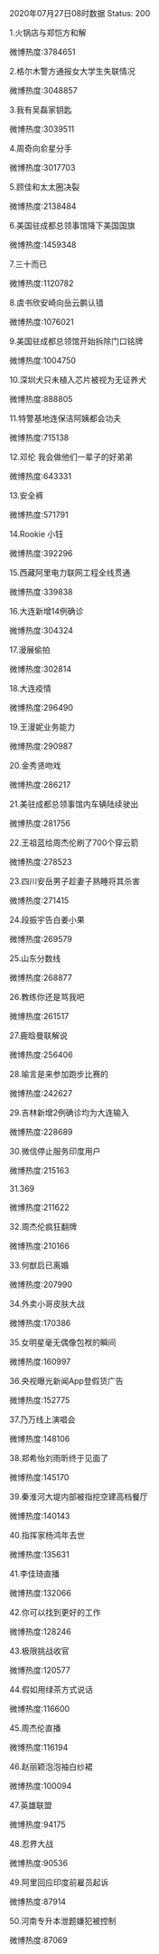2020年07月27日08时数据
Status: 200

1.火锅店与郑恺方和解

微博热度:3784651

2.格尔木警方通报女大学生失联情况

微博热度:3048857

3.我有吴磊家钥匙

微博热度:3039511

4.周奇向俞星分手

微博热度:3017703

5.顾佳和太太圈决裂

微博热度:2138484

6.美国驻成都总领事馆降下美国国旗

微博热度:1459348

7.三十而已

微博热度:1120782

8.虞书欣安崎向岳云鹏认错

微博热度:1076021

9.美国驻成都总领馆开始拆除门口铭牌

微博热度:1004750

10.深圳犬只未植入芯片被视为无证养犬

微博热度:888805

11.特警基地连保洁阿姨都会功夫

微博热度:715138

12.邓伦 我会做他们一辈子的好弟弟

微博热度:643331

13.安全裤

微博热度:571791

14.Rookie 小钰

微博热度:392296

15.西藏阿里电力联网工程全线贯通

微博热度:339838

16.大连新增14例确诊

微博热度:304324

17.漫展偷拍

微博热度:302814

18.大连疫情

微博热度:296490

19.王漫妮业务能力

微博热度:290987

20.金秀贤吻戏

微博热度:286217

21.美驻成都总领事馆内车辆陆续驶出

微博热度:281756

22.王祖蓝给周杰伦刷了700个穿云箭

微博热度:278523

23.四川安岳男子趁妻子熟睡将其杀害

微博热度:271415

24.段振宇告白姜小果

微博热度:269579

25.山东分数线

微博热度:268877

26.教练你还是骂我吧

微博热度:261517

27.鹿晗曼联解说

微博热度:256406

28.喻言是来参加跑步比赛的

微博热度:242627

29.吉林新增2例确诊均为大连输入

微博热度:228689

30.微信停止服务印度用户

微博热度:215163

31.369

微博热度:211622

32.周杰伦疯狂翻牌

微博热度:210166

33.何猷启已离婚

微博热度:207990

34.外卖小哥皮肤大战

微博热度:170386

35.女明星毫无偶像包袱的瞬间

微博热度:160997

36.央视曝光新闻App登假货广告

微博热度:152775

37.乃万线上演唱会

微博热度:148106

38.郑希怡刘雨昕终于见面了

微博热度:145170

39.秦淮河大堤内部被指挖空建高档餐厅

微博热度:140143

40.指挥家杨鸿年去世

微博热度:135631

41.李佳琦直播

微博热度:132066

42.你可以找到更好的工作

微博热度:128246

43.极限挑战收官

微博热度:120577

44.假如用绿茶方式说话

微博热度:116600

45.周杰伦直播

微博热度:116194

46.赵丽颖泡泡袖白纱裙

微博热度:100094

47.英雄联盟

微博热度:94175

48.忍界大战

微博热度:90536

49.阿里回应印度前雇员起诉

微博热度:87914

50.河南专升本泄题嫌犯被控制

微博热度:87069

